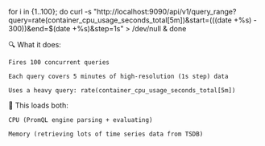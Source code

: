 for i in {1..100}; do
  curl -s "http://localhost:9090/api/v1/query_range?query=rate(container_cpu_usage_seconds_total[5m])&start=$(($(date +%s) - 300))&end=$(date +%s)&step=1s" > /dev/null &
done



🔍 What it does:

    Fires 100 concurrent queries

    Each query covers 5 minutes of high-resolution (1s step) data

    Uses a heavy query: rate(container_cpu_usage_seconds_total[5m])

🧠 This loads both:

    CPU (PromQL engine parsing + evaluating)

    Memory (retrieving lots of time series data from TSDB)